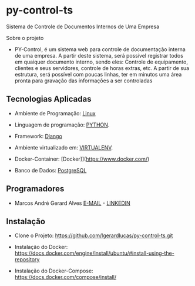 # py-control-ts
Sistema de Controle de Documentos Internos de Uma Empresa

Sobre o projeto
* PY-Control, é um sistema web para controle de documentação interna de uma empresa. A partir deste sistema, será possível registrar todos em quaiquer documento interno, sendo eles: Controle de equipamento, clientes e seus servidores, controle de horas extras, etc. A partir de sua estrutura, será possível com poucas linhas, ter em minutos uma área pronta para gravação das informações a ser controladas

Tecnologias Aplicadas
---------------------
* Ambiente de Programação: [Linux](https://br-linux.org/)

* Linguagem de programação: [PYTHON](https://www.python.org/).

* Framework: [Django](https://www.djangoproject.com/)

* Ambiente virtualizado em: [VIRTUALENV](https://virtualenv.pypa.io/en/latest/).

* Docker-Container: [Docker]](https://www.docker.com/)

* Banco de Dados: [PostgreSQL](https://www.postgresql.org/)

Programadores
-------------
* Marcos André Gerard Alves [E-MAIL](lgerardlucas@gmail.com) - [LINKEDIN](https://www.linkedin.com/in/marcos-andre-gerard-alves-b071211b/)

Instalação
---------

* Clone o Projeto: https://github.com/lgerardlucas/py-control-ts.git

* Instalação do Docker: https://docs.docker.com/engine/install/ubuntu/#install-using-the-repository


* Instalação do Docker-Compose: https://docs.docker.com/compose/install/

